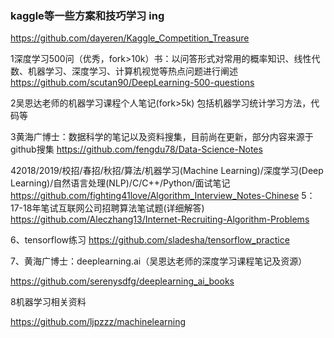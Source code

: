 ###  kaggle等一些方案和技巧学习 ing
https://github.com/dayeren/Kaggle_Competition_Treasure

1深度学习500问（优秀，fork>10k）书：以问答形式对常用的概率知识、线性代数、机器学习、深度学习、计算机视觉等热点问题进行阐述
https://github.com/scutan90/DeepLearning-500-questions

2吴恩达老师的机器学习课程个人笔记(fork>5k)
包括机器学习统计学习方法，代码等

3黄海广博士：数据科学的笔记以及资料搜集，目前尚在更新，部分内容来源于github搜集
https://github.com/fengdu78/Data-Science-Notes

42018/2019/校招/春招/秋招/算法/机器学习(Machine Learning)/深度学习(Deep Learning)/自然语言处理(NLP)/C/C++/Python/面试笔记
https://github.com/fighting41love/Algorithm_Interview_Notes-Chinese
5：17-18年笔试互联网公司招聘算法笔试题(详细解答)
https://github.com/Aleczhang13/Internet-Recruiting-Algorithm-Problems

6、tensorflow练习
https://github.com/sladesha/tensorflow_practice



7、黄海广博士：deeplearning.ai（吴恩达老师的深度学习课程笔记及资源）

 https://github.com/serenysdfg/deeplearning_ai_books 

8机器学习相关资料

 https://github.com/ljpzzz/machinelearning 